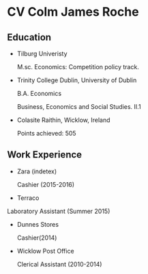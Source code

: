 CV Colm James Roche
===================
Education
---------
* Tilburg Univeristy

  M.sc. Economics: Competition policy track.

* Trinity College Dublin, University of Dublin 

  B.A. Economics
  
  Business, Economics and Social Studies. II.1

* Colasite Raithin, Wicklow, Ireland 

  Points achieved: 505
  
Work Experience
---------------
  
* Zara (indetex)
  
  Cashier (2015-2016)
    
* Terraco

 Laboratory Assistant (Summer 2015)
 
 
* Dunnes Stores 

  Cashier(2014)
  
* Wicklow Post Office 

  Clerical Assistant (2010-2014)
  
   
